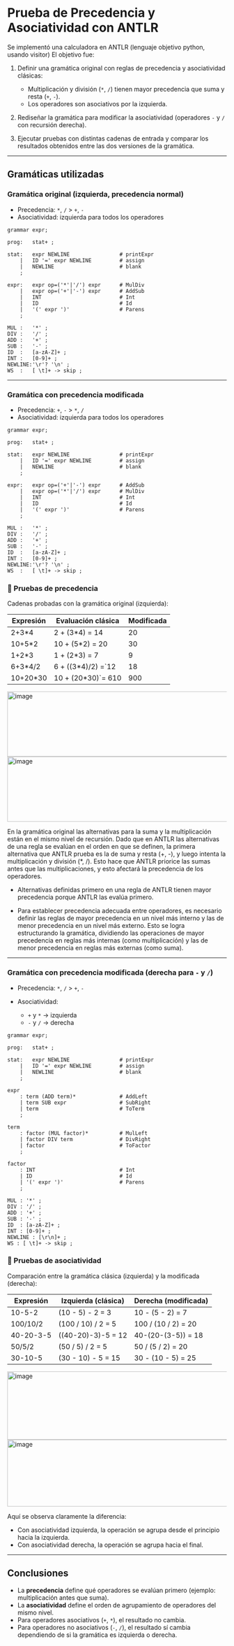 # Prueba de Precedencia y Asociatividad con ANTLR

Se implementó una calculadora en ANTLR (lenguaje objetivo python, usando visitor)
El objetivo fue:

1. Definir una gramática original con reglas de precedencia y asociatividad clásicas:

   * Multiplicación y división (`*`, `/`) tienen mayor precedencia que suma y resta (`+`, `-`).
   * Los operadores son asociativos por la izquierda.

2. Rediseñar la gramática para modificar la asociatividad (operadores `-` y `/` con recursión derecha).

3. Ejecutar pruebas con distintas cadenas de entrada y comparar los resultados obtenidos entre las dos versiones de la gramática.

---

## Gramáticas utilizadas

### Gramática original (izquierda, precedencia normal)

* Precedencia: `*`, `/` > `+`, `-`
* Asociatividad: izquierda para todos los operadores

```
grammar expr;

prog:   stat+ ;

stat:   expr NEWLINE                # printExpr
    |   ID '=' expr NEWLINE         # assign
    |   NEWLINE                     # blank
    ;

expr:   expr op=('*'|'/') expr      # MulDiv
    |   expr op=('+'|'-') expr      # AddSub
    |   INT                         # Int
    |   ID                          # Id
    |   '(' expr ')'                # Parens
    ;

MUL :   '*' ;
DIV :   '/' ;
ADD :   '+' ;
SUB :   '-' ;
ID  :   [a-zA-Z]+ ;
INT :   [0-9]+ ;
NEWLINE:'\r'? '\n' ;
WS  :   [ \t]+ -> skip ;
```

---

### Gramática con precedencia modificada

* Precedencia: `+`, `-` > `*`, `/`
* Asociatividad: izquierda para todos los operadores

```
grammar expr;

prog:   stat+ ;

stat:   expr NEWLINE                # printExpr
    |   ID '=' expr NEWLINE         # assign
    |   NEWLINE                     # blank
    ;

expr:   expr op=('+'|'-') expr      # AddSub
    |   expr op=('*'|'/') expr      # MulDiv
    |   INT                         # Int
    |   ID                          # Id
    |   '(' expr ')'                # Parens
    ;

MUL :   '*' ;
DIV :   '/' ;
ADD :   '+' ;
SUB :   '-' ;
ID  :   [a-zA-Z]+ ;
INT :   [0-9]+ ;
NEWLINE:'\r'? '\n' ;
WS  :   [ \t]+ -> skip ;
```

### 🔹 Pruebas de **precedencia**

Cadenas probadas con la gramática original (izquierda):

| Expresión  | Evaluación clásica             | Modificada   |
| ---------- | ------------------------------ | -------------|
|  2+3*4     |  2 + (3*4) = 14                |  20          |
|  10+5*2    |  10 + (5*2) = 20               |  30          |
|  1+2*3     |  1 + (2*3) = 7                 |  9           |
|  6+3*4/2   |  6 + ((3*4)/2) =`12            |  18          |
|  10+20*30  |  10 + (20*30)`= 610            |  900         |


<img width="866" height="149" alt="image" src="https://github.com/user-attachments/assets/98a40261-8526-429f-a665-c7cfb7d94481" />


<img width="866" height="149" alt="image" src="https://github.com/user-attachments/assets/8950458c-711c-44ac-b08b-9bbcc7300d4a" />


En la gramática original las alternativas para la suma y la multiplicación están en el mismo nivel de recursión. Dado que en ANTLR las alternativas de una regla se evalúan en el orden en que se definen, la primera alternativa que ANTLR prueba es la de suma y resta (+, -), y luego intenta la multiplicación y división (*, /). Esto hace que ANTLR priorice las sumas antes que las multiplicaciones, y esto afectará la precedencia de los operadores.

- Alternativas definidas primero en una regla de ANTLR tienen mayor precedencia porque ANTLR las evalúa primero.

- Para establecer precedencia adecuada entre operadores, es necesario definir las reglas de mayor precedencia en un nivel más interno y las de menor precedencia en un nivel más externo. Esto se logra estructurando la gramática, dividiendo las operaciones de mayor precedencia en reglas más internas (como multiplicación) y las de menor precedencia en reglas más externas (como suma).

---

### Gramática con precedencia modificada (derecha para `-` y `/`)

* Precedencia: `*`, `/` > `+`, `-`
* Asociatividad:

  * `+` y `*` → izquierda
  * `-` y `/` → derecha

```
grammar expr;

prog:   stat+ ;

stat:   expr NEWLINE                # printExpr
    |   ID '=' expr NEWLINE         # assign
    |   NEWLINE                     # blank
    ;
    
expr
    : term (ADD term)*              # AddLeft
    | term SUB expr                 # SubRight
    | term                          # ToTerm
    ;

term
    : factor (MUL factor)*          # MulLeft
    | factor DIV term               # DivRight
    | factor                        # ToFactor
    ;

factor
    : INT                           # Int
    | ID                            # Id
    | '(' expr ')'                  # Parens
    ;

MUL : '*' ;
DIV : '/' ;
ADD : '+' ;
SUB : '-' ;
ID  : [a-zA-Z]+ ;
INT : [0-9]+ ;
NEWLINE : [\r\n]+ ;
WS : [ \t]+ -> skip ;
```

### 🔹 Pruebas de **asociatividad**

Comparación entre la gramática clásica (izquierda) y la modificada (derecha):

| Expresión   | Izquierda (clásica)  | Derecha (modificada)  |
| ----------- | -------------------- | --------------------- |
|  10-5-2     |  (10 - 5) - 2 = 3    |  10 - (5 - 2) = 7     |
|  100/10/2   |  (100 / 10) / 2 = 5  |  100 / (10 / 2) = 20  |
|  40-20-3-5  |  ((40-20)-3)-5 = 12  |  40-(20-(3-5)) = 18   |
|  50/5/2     |  (50 / 5) / 2 = 5    |  50 / (5 / 2) = 20    |
|  30-10-5    |  (30 - 10) - 5 = 15  |  30 - (10 - 5) = 25   |


<img width="866" height="156" alt="image" src="https://github.com/user-attachments/assets/1a480232-d067-4e6f-a928-76bd7fb8a326" />


<img width="866" height="153" alt="image" src="https://github.com/user-attachments/assets/01404f7d-8e0c-43f6-b967-da83fd71885c" />


Aquí se observa claramente la diferencia:

* Con asociatividad izquierda, la operación se agrupa desde el principio hacia la izquierda.
* Con asociatividad derecha, la operación se agrupa hacia el final.

---

## Conclusiones

* La **precedencia** define qué operadores se evalúan primero (ejemplo: multiplicación antes que suma).
* La **asociatividad** define el orden de agrupamiento de operadores del mismo nivel.
* Para operadores asociativos (`+`, `*`), el resultado no cambia.
* Para operadores no asociativos (`-`, `/`), el resultado sí cambia dependiendo de si la gramática es izquierda o derecha.

